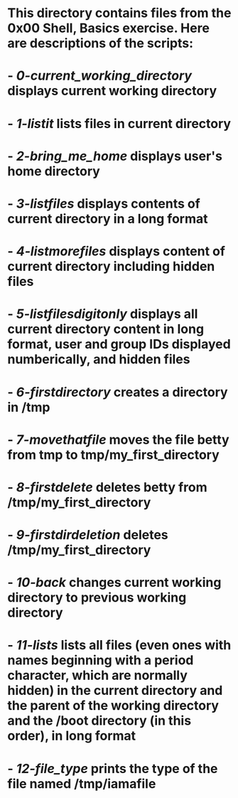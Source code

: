 # This directory contains files from the 0x00 Shell, Basics exercise. Here are descriptions of the scripts:

# - *0-current_working_directory* displays current working directory
# - *1-listit* lists files in current directory
# - *2-bring_me_home* displays user's home directory
# - *3-listfiles* displays contents of current directory in a long format
# - *4-listmorefiles* displays content of current directory including hidden files
# - *5-listfilesdigitonly* displays all current directory content in long format, user and group IDs displayed numberically, and hidden files
# - *6-firstdirectory* creates a directory in /tmp
# - *7-movethatfile* moves the file betty from tmp to tmp/my_first_directory
# - *8-firstdelete* deletes betty from /tmp/my_first_directory
# - *9-firstdirdeletion* deletes /tmp/my_first_directory
# - *10-back* changes current working directory to previous working directory
# - *11-lists* lists all files (even ones with names beginning with a period character, which are normally hidden) in the current directory and the parent of the working directory and the /boot directory (in this order), in long format
# - *12-file_type* prints the type of the file named /tmp/iamafile
#
